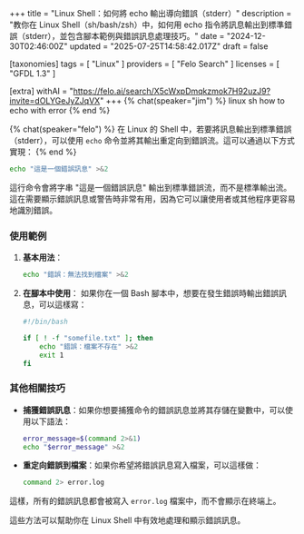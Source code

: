 +++
title = "Linux Shell：如何將 echo 輸出導向錯誤（stderr）"
description = "教你在 Linux Shell（sh/bash/zsh）中，如何用 echo 指令將訊息輸出到標準錯誤（stderr），並包含腳本範例與錯誤訊息處理技巧。"
date = "2024-12-30T02:46:00Z"
updated = "2025-07-25T14:58:42.017Z"
draft = false

[taxonomies]
tags = [ "Linux" ]
providers = [ "Felo Search" ]
licenses = [ "GFDL 1.3" ]

[extra]
withAI = "<https://felo.ai/search/X5cWxpDmqkzmok7H92uzJ9?invite=dOLYGeJyZJqVX>"
+++
{% chat(speaker="jim") %}
linux sh how to echo with error
{% end %}

{% chat(speaker="felo") %}
在 Linux 的 Shell 中，若要將訊息輸出到標準錯誤（stderr），可以使用 `echo` 命令並將其輸出重定向到錯誤流。這可以通過以下方式實現：
{% end %}

```bash
echo "這是一個錯誤訊息" >&2
```

這行命令會將字串 "這是一個錯誤訊息" 輸出到標準錯誤流，而不是標準輸出流。這在需要顯示錯誤訊息或警告時非常有用，因為它可以讓使用者或其他程序更容易地識別錯誤。

### **使用範例**

1. **基本用法**：

   ```bash
   echo "錯誤：無法找到檔案" >&2
   ```

2. **在腳本中使用**：
   如果你在一個 Bash 腳本中，想要在發生錯誤時輸出錯誤訊息，可以這樣寫：

   ```bash
   #!/bin/bash

   if [ ! -f "somefile.txt" ]; then
       echo "錯誤：檔案不存在" >&2
       exit 1
   fi
   ```

### **其他相關技巧**

- **捕獲錯誤訊息**：如果你想要捕獲命令的錯誤訊息並將其存儲在變數中，可以使用以下語法：

  ```bash
  error_message=$(command 2>&1)
  echo "$error_message" >&2
  ```

- **重定向錯誤到檔案**：如果你希望將錯誤訊息寫入檔案，可以這樣做：

  ```bash
  command 2> error.log
  ```

這樣，所有的錯誤訊息都會被寫入 `error.log` 檔案中，而不會顯示在終端上。

這些方法可以幫助你在 Linux Shell 中有效地處理和顯示錯誤訊息。
